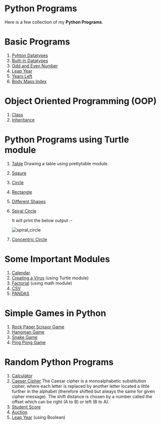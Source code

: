 # Python Programs 
Here is a few collection of my **Python Programs**.

# Basic Programs
1. [Pyhton Datatypes](Programs/datatypes.py)
2. [Built-in Datatypes](Programs/function.py)
3. [Odd and Even Number](Programs/odd_or_even.py)
4. [Leap Year](Programs/leap_year.py)
5. [Years Left](Programs/Life_in_days_weeks_months.py)
6. [Body Mass Index](Programs/Body_Mass_Index(BMI).py)

# Object Oriented Programming (OOP)
1. [Class](OOP/classdefination.py)
2. [Inheritance](OOP/inheritance.py)

# Python Programs using Turtle module
1. [Table](Turtle/Table.py) Drawing a table using prettytable module.
2. [Sqaure](Turtle/Square.py)
3. [Circle](Turtle/Circle.py)
4. [Rectangle](Turtle/rectangle.py)
5. [Different Shapes](Turtle/differentshapes.py)
6. [Spiral Circle](Turtle/spiral_circle.py)

   It will print the below output :-

     ![spiral_circle](https://user-images.githubusercontent.com/105218699/167845824-1c2b24a9-d533-4363-ad65-91d8dd7c1fa6.png)

7. [Concentric Circle](Turtle/concentric_circle.py)

# Some Important Modules
1. [Calendar](Modules/calendar.py)
2. [Creating a Virus](Modules/virus.py) (using Turtle module)
3. [Factorial](Modules/math_module.py) (using math module)
4. [CSV](Modules/csv)
5. [PANDAS](Modules/pandas)

# Simple Games in Python
1. [Rock Paper Scissor Game](Simple_Game/rock_paper_scissor.py)
2. [Hangman Game](Simple_Game/hangman.py)
3. [Snake Game](Simple_Game/snakegame)
4. [Ping Pong Game](Simple_Game/pingponggame)

# Random Python Programs
1. [Calculator](Programs/calculator.py)
2. [Caeser Cipher](Programs/caeser_cipher.py) The Caesar cipher is a monoalphabetic substitution cipher, where each letter is replaced by another letter located a little further in the alphabet (therefore shifted but always the same for given cipher message). The shift distance is chosen by a number called the offset which can be right (A to B) or left (B to A).
3. [Student Score](Programs/student_score.py)
4. [Auction](Programs/auction.py)
5. [Leap Year](Programs/auction.py) (using Boolean)
